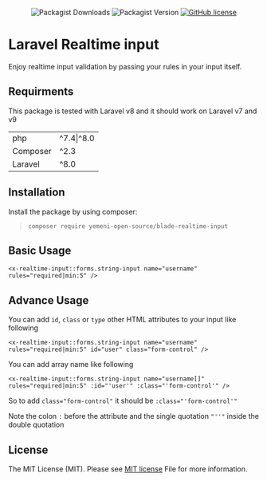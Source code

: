 <div style="text-align: center;">

![Packagist Downloads](https://img.shields.io/packagist/dt/yemeni-open-source/blade-realtime-input?color=blue&label=Downloads&logo=packagist&logoColor=white)
![Packagist Version](https://img.shields.io/packagist/v/yemeni-open-source/blade-realtime-input?color=green&label=Version&logo=laravel&logoColor=white)
[![GitHub license](https://img.shields.io/github/license/yemeni-open-source/blade-realtime-input)](https://github.com/Yemeni-Open-Source/blade-realtime-input/blob/father/LICENSE)
</div>

# Laravel Realtime input

Enjoy realtime input validation by passing your rules in your input itself.

## Requirments

This package is tested with Laravel v8 and it should work on Laravel v7 and v9

|||
|-|-|
|php| ^7.4&#124;^8.0|
|Composer| ^2.3|
|Laravel| ^8.0|

## Installation

Install the package by using composer:

> ```composer require yemeni-open-source/blade-realtime-input```

## Basic Usage



```blade
<x-realtime-input::forms.string-input name="username" rules="required|min:5" />
```

## Advance Usage

You can add ```id```, ```class``` or ```type``` other HTML attributes to your input like following

```blade
<x-realtime-input::forms.string-input name="username" rules="required|min:5" id="user" class="form-control" />
```


You can add array name like following

```blade
<x-realtime-input::forms.string-input name="username[]" rules="required|min:5" :id="'user'" :class="'form-control'" />
```

So to add ```class="form-control"``` it should be ```:class="'form-control'"```

Note the colon ```:``` before the attribute and the single quotation ```"''"``` inside the double quotation

## License

The MIT License (MIT). Please see [MIT license](LICENSE) File for more information.